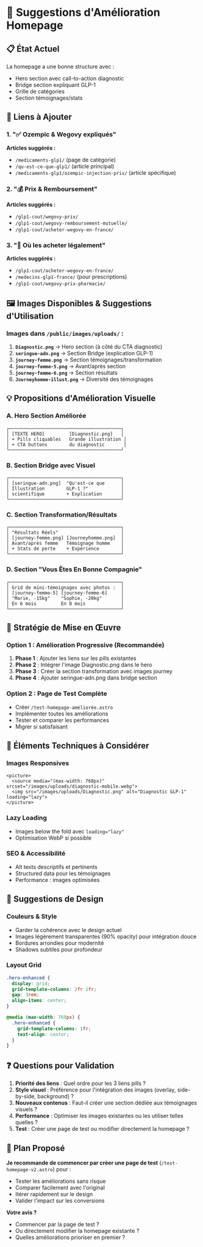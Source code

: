 # 🎨 Suggestions d'Amélioration Homepage

## 📋 État Actuel
La homepage a une bonne structure avec :
- Hero section avec call-to-action diagnostic
- Bridge section expliquant GLP-1
- Grille de catégories
- Section témoignages/stats

## 🔗 Liens à Ajouter

### 1. "✅ Ozempic & Wegovy expliqués"
**Articles suggérés :**
- `/medicaments-glp1/` (page de catégorie)
- `/qu-est-ce-que-glp1/` (article principal)
- `/medicaments-glp1/ozempic-injection-prix/` (article spécifique)

### 2. "💰 Prix & Remboursement"  
**Articles suggérés :**
- `/glp1-cout/wegovy-prix/`
- `/glp1-cout/wegovy-remboursement-mutuelle/`
- `/glp1-cout/acheter-wegovy-en-france/`

### 3. "🏥 Où les acheter légalement"
**Articles suggérés :**
- `/glp1-cout/acheter-wegovy-en-france/`
- `/medecins-glp1-france/` (pour prescriptions)
- `/glp1-cout/wegovy-prix-pharmacie/`

## 🖼️ Images Disponibles & Suggestions d'Utilisation

### Images dans `/public/images/uploads/` :
1. **`Diagnostic.png`** → Hero section (à côté du CTA diagnostic)
2. **`seringue-adn.png`** → Section Bridge (explication GLP-1)
3. **`journey-femme.png`** → Section témoignages/transformation
4. **`journey-femme-5.png`** → Avant/après section
5. **`journey-femme-6.png`** → Section résultats
6. **`Journeyhomme-illust.png`** → Diversité des témoignages

## 💡 Propositions d'Amélioration Visuelle

### A. Hero Section Améliorée
```
┌─────────────────────────────────────────┐
│ [TEXTE HERO]         [Diagnostic.png]   │
│ + Pills cliquables   Grande illustration │
│ + CTA buttons        du diagnostic       │
└─────────────────────────────────────────┘
```

### B. Section Bridge avec Visuel
```
┌─────────────────────────────────────────┐
│ [seringue-adn.png]  "Qu'est-ce que      │
│ Illustration        GLP-1 ?"            │
│ scientifique        + Explication       │
└─────────────────────────────────────────┘
```

### C. Section Transformation/Résultats
```
┌─────────────────────────────────────────┐
│ "Résultats Réels"                       │
│ [journey-femme.png] [Journeyhomme.png]  │
│ Avant/après femme   Témoignage homme    │
│ + Stats de perte    + Expérience        │
└─────────────────────────────────────────┘
```

### D. Section "Vous Êtes En Bonne Compagnie"
```
┌─────────────────────────────────────────┐
│ Grid de mini-témoignages avec photos :  │
│ [journey-femme-5] [journey-femme-6]     │
│ "Marie, -15kg"    "Sophie, -20kg"       │
│ En 6 mois         En 8 mois             │
└─────────────────────────────────────────┘
```

## 🎯 Stratégie de Mise en Œuvre

### Option 1 : Amélioration Progressive (Recommandée)
1. **Phase 1** : Ajouter les liens sur les pills existantes
2. **Phase 2** : Intégrer l'image Diagnostic.png dans le hero
3. **Phase 3** : Créer la section transformation avec images journey
4. **Phase 4** : Ajouter seringue-adn.png dans bridge section

### Option 2 : Page de Test Complète
- Créer `/test-homepage-améliorée.astro`
- Implémenter toutes les améliorations
- Tester et comparer les performances
- Migrer si satisfaisant

## 🚀 Éléments Techniques à Considérer

### Images Responsives
```astro
<picture>
  <source media="(max-width: 768px)" srcset="/images/uploads/diagnostic-mobile.webp">
  <img src="/images/uploads/Diagnostic.png" alt="Diagnostic GLP-1" loading="lazy">
</picture>
```

### Lazy Loading
- Images below the fold avec `loading="lazy"`
- Optimisation WebP si possible

### SEO & Accessibilité
- Alt texts descriptifs et pertinents
- Structured data pour les témoignages
- Performance : images optimisées

## 🎨 Suggestions de Design

### Couleurs & Style
- Garder la cohérence avec le design actuel
- Images légèrement transparentes (90% opacity) pour intégration douce
- Bordures arrondies pour modernité
- Shadows subtiles pour profondeur

### Layout Grid
```css
.hero-enhanced {
  display: grid;
  grid-template-columns: 2fr 1fr;
  gap: 3rem;
  align-items: center;
}

@media (max-width: 768px) {
  .hero-enhanced {
    grid-template-columns: 1fr;
    text-align: center;
  }
}
```

## ❓ Questions pour Validation

1. **Priorité des liens** : Quel ordre pour les 3 liens pills ?
2. **Style visuel** : Préférence pour l'intégration des images (overlay, side-by-side, background) ?
3. **Nouveaux contenus** : Faut-il créer une section dédiée aux témoignages visuels ?
4. **Performance** : Optimiser les images existantes ou les utiliser telles quelles ?
5. **Test** : Créer une page de test ou modifier directement la homepage ?

## 🔄 Plan Proposé

**Je recommande de commencer par créer une page de test** (`/test-homepage-v2.astro`) pour :
- Tester les améliorations sans risque
- Comparer facilement avec l'original
- Itérer rapidement sur le design
- Valider l'impact sur les conversions

**Votre avis ?** 
- Commencer par la page de test ?
- Ou directement modifier la homepage existante ?
- Quelles améliorations prioriser en premier ?
